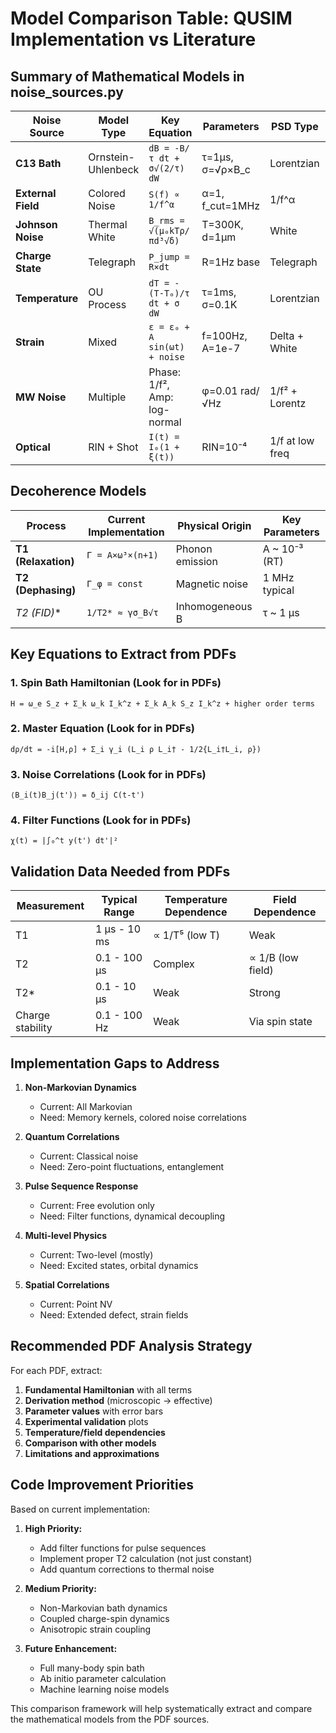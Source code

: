 # Model Comparison Table: QUSIM Implementation vs Literature

## Summary of Mathematical Models in noise_sources.py

| Noise Source | Model Type | Key Equation | Parameters | PSD Type | Typical Values |
|--------------|------------|--------------|------------|----------|----------------|
| **C13 Bath** | Ornstein-Uhlenbeck | `dB = -B/τ dt + σ√(2/τ) dW` | τ=1μs, σ=√ρ×B_c | Lorentzian | B_rms ~ 10 nT |
| **External Field** | Colored Noise | `S(f) ∝ 1/f^α` | α=1, f_cut=1MHz | 1/f^α | Drift ~ 100 nT |
| **Johnson Noise** | Thermal White | `B_rms = √(μ₀kTρ/πd³√δ)` | T=300K, d=1μm | White | ~1 nT/√Hz |
| **Charge State** | Telegraph | `P_jump = R×dt` | R=1Hz base | Telegraph | 0.1-100 Hz |
| **Temperature** | OU Process | `dT = -(T-T₀)/τ dt + σ dW` | τ=1ms, σ=0.1K | Lorentzian | ΔT ~ 0.1 K |
| **Strain** | Mixed | `ε = ε₀ + A sin(ωt) + noise` | f=100Hz, A=1e-7 | Delta + White | ε ~ 10⁻⁶ |
| **MW Noise** | Multiple | Phase: 1/f², Amp: log-normal | φ=0.01 rad/√Hz | 1/f² + Lorentz | 1% amplitude |
| **Optical** | RIN + Shot | `I(t) = I₀(1 + ξ(t))` | RIN=10⁻⁴ | 1/f at low freq | SNR ~ 100 |

## Decoherence Models

| Process | Current Implementation | Physical Origin | Key Parameters |
|---------|----------------------|-----------------|----------------|
| **T1 (Relaxation)** | `Γ = A×ω³×(n+1)` | Phonon emission | A ~ 10⁻³ (RT) |
| **T2 (Dephasing)** | `Γ_φ = const` | Magnetic noise | 1 MHz typical |
| **T2* (FID)** | `1/T2* ≈ γσ_B√τ` | Inhomogeneous B | τ ~ 1 μs |

## Key Equations to Extract from PDFs

### 1. **Spin Bath Hamiltonian** (Look for in PDFs)
```
H = ω_e S_z + Σ_k ω_k I_k^z + Σ_k A_k S_z I_k^z + higher order terms
```

### 2. **Master Equation** (Look for in PDFs)
```
dρ/dt = -i[H,ρ] + Σ_i γ_i (L_i ρ L_i† - 1/2{L_i†L_i, ρ})
```

### 3. **Noise Correlations** (Look for in PDFs)
```
⟨B_i(t)B_j(t')⟩ = δ_ij C(t-t')
```

### 4. **Filter Functions** (Look for in PDFs)
```
χ(t) = |∫₀^t y(t') dt'|²
```

## Validation Data Needed from PDFs

| Measurement | Typical Range | Temperature Dependence | Field Dependence |
|-------------|--------------|----------------------|------------------|
| T1 | 1 μs - 10 ms | ∝ 1/T⁵ (low T) | Weak |
| T2 | 0.1 - 100 μs | Complex | ∝ 1/B (low field) |
| T2* | 0.1 - 10 μs | Weak | Strong |
| Charge stability | 0.1 - 100 Hz | Weak | Via spin state |

## Implementation Gaps to Address

1. **Non-Markovian Dynamics**
   - Current: All Markovian
   - Need: Memory kernels, colored noise correlations

2. **Quantum Correlations**
   - Current: Classical noise
   - Need: Zero-point fluctuations, entanglement

3. **Pulse Sequence Response**
   - Current: Free evolution only
   - Need: Filter functions, dynamical decoupling

4. **Multi-level Physics**
   - Current: Two-level (mostly)
   - Need: Excited states, orbital dynamics

5. **Spatial Correlations**
   - Current: Point NV
   - Need: Extended defect, strain fields

## Recommended PDF Analysis Strategy

For each PDF, extract:

1. **Fundamental Hamiltonian** with all terms
2. **Derivation method** (microscopic → effective)
3. **Parameter values** with error bars
4. **Experimental validation** plots
5. **Temperature/field dependencies**
6. **Comparison with other models**
7. **Limitations and approximations**

## Code Improvement Priorities

Based on current implementation:

1. **High Priority:**
   - Add filter functions for pulse sequences
   - Implement proper T2 calculation (not just constant)
   - Add quantum corrections to thermal noise

2. **Medium Priority:**
   - Non-Markovian bath dynamics
   - Coupled charge-spin dynamics
   - Anisotropic strain coupling

3. **Future Enhancement:**
   - Full many-body spin bath
   - Ab initio parameter calculation
   - Machine learning noise models

This comparison framework will help systematically extract and compare the mathematical models from the PDF sources.